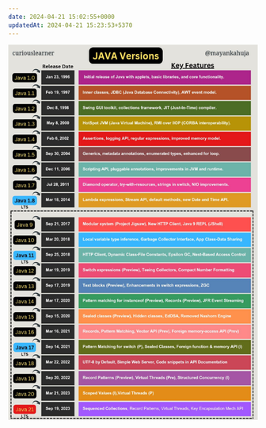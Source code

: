 ```yaml
---
date: 2024-04-21 15:02:55+0000
updatedAt: 2024-04-21 15:23:53+5370
---
```

![Pasted image 20231226224040](real-resource-image/Pasted%20image%2020231226224040.png)